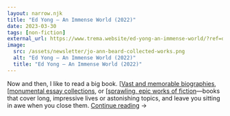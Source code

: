 ```yaml
---
layout: narrow.njk
title: "Ed Yong – An Immense World (2022)"
date: 2023-03-30
tags: [non-fiction]
external_url: https://www.trema.website/ed-yong-an-immense-world/?ref=daniel.pizza
image:
  src: /assets/newsletter/jo-ann-beard-collected-works.png
  alt: "Ed Yong – An Immense World (2022)"
  title: "Ed Yong – An Immense World (2022)"
---
```


Now and then, I like to read a big book. [[Vast and memorable biographies](https://www.trema.website/benjamin-moser-sontag-her-life-2019/?ref=daniel.pizza "Benjamin Moser on Susan Sontag"), [[monumental essay collections](https://www.penguinrandomhouse.com/books/592315/a-little-devil-in-america-by-hanif-abdurraqib/?ref=daniel.pizza "A Little Devil in America by Hanif Abdurraqib"), or [[sprawling, epic works of fiction](https://ta-nehisicoates.com/books/the-water-dancer/?ref=daniel.pizza "The Water Dancer by Ta-Nehisi Coates")—books that cover long, impressive lives or astonishing topics, and leave you sitting in awe when you close them. <a href="{{ external_url }}" title="Read my recommendation for An Immense World by Ed Yong" rel="external" target="_blank">Continue reading</a> →
